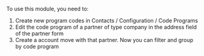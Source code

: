 To use this module, you need to:

1. Create new program codes in Contacts / Configuration / Code Programs
2. Edit the code program of a partner of type company in the address field of the partner form
3. Create a account move with that partner. Now you can filter and group by code program
